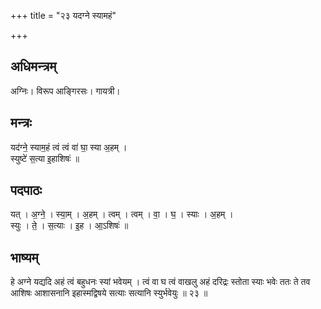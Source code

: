+++
title = "२३ यदग्ने स्यामहं"

+++
## अधिमन्त्रम्
अग्निः। विरूप आङ्गिरसः। गायत्री।

## मन्त्रः
यद॑ग्ने॒ स्याम॒हं त्वं त्वं वा॑ घा॒ स्या अ॒हम् ।  
स्युष्टे॑ स॒त्या इ॒हाशिषः॑ ॥

## पदपाठः
यत् । अ॒ग्ने॒ । स्या॒म् । अ॒हम् । त्वम् । त्वम् । वा॒ । घ॒ । स्याः । अ॒हम् ।  
स्युः । ते॒ । स॒त्याः । इ॒ह । आ॒ऽशिषः॑ ॥

## भाष्यम्
हे अग्ने यद्यदि अहं त्वं बहुधनः स्यां भवेयम् । त्वं वा घ त्वं वाखलु अहं दरिद्रः स्तोता स्याः भवेः ततः ते तव आशिषः आशासनानि इहास्मद्विषये सत्याः सत्यानि स्युर्भवेयुः ॥ २३ ॥